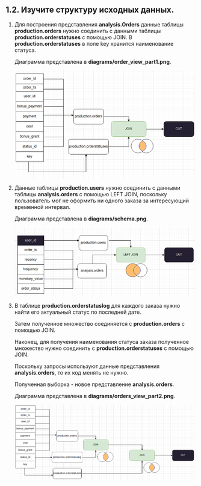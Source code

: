 ## 1.2. Изучите структуру исходных данных.

1. Для построения представления **analysis.Orders** данные таблицы **production.orders** нужно соединить с данными таблицы **production.orderstatuses** с помощью JOIN. В **production.orderstatuses** в поле key хранится наименование статуса.

   Диаграмма представлена в **diagrams/order_view_part1.png**.

   ![title](diagrams/orders_view_part1.png)


2. Данные таблицы **production.users** нужно соединить с данными таблицы **analysis.orders** с помощью LEFT JOIN, поскольку пользователь мог не оформить ни одного заказа за интересующий временной интервал.

   Диаграмма представлена в **diagrams/schema.png**.

   ![title](diagrams/schema.png)

3. В таблице **production.orderstatuslog** для каждого заказа нужно найти его актуальный статус по последней дате. 

   Затем полученное множество соединяется с **production.orders** с помощью JOIN.

   Наконец, для получения наименования статуса заказа полученное множество нужно соединить с **production.orderstatuses**  с помощью JOIN.

   Поскольку запросы используют данные представления **analysis.orders**, то их код менять не нужно.

   Полученная выборка - новое представление **analysis.orders**.

   Диаграмма представлена в **diagrams/orders_view_part2.png**.

   ![title](diagrams/orders_view_part2.png)
